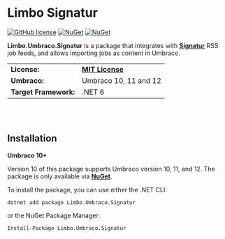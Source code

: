 ﻿# Limbo Signatur

[![GitHub license](https://img.shields.io/badge/license-MIT-blue.svg)](https://github.com/limbo-works/Limbo.Umbraco.Signatur/blob/v1/main/LICENSE.md)
[![NuGet](https://img.shields.io/nuget/vpre/Limbo.Umbraco.Signatur.svg)](https://www.nuget.org/packages/Limbo.Umbraco.Signatur)
[![NuGet](https://img.shields.io/nuget/dt/Limbo.Umbraco.Signatur.svg)](https://www.nuget.org/packages/Limbo.Umbraco.Signatur)
<!--[![Umbraco Marketplace](https://img.shields.io/badge/umbraco-marketplace-%233544B1)](https://marketplace.umbraco.com/package/limbo.umbraco.signatur)-->

**Limbo.Umbraco.Signatur** is a package that integrates with [**Signatur**](https://www.signatur.dk/) RSS job feeds, and allows importing jobs as content in Umbraco.

<table>
  <tr>
    <td><strong>License:</strong></td>
    <td><a href="https://github.com/limbo-works/Limbo.Umbraco.Signatur/blob/v10/main/LICENSE.md"><strong>MIT License</strong></a></td>
  </tr>
  <tr>
    <td><strong>Umbraco:</strong></td>
    <td>
      Umbraco 10, 11 and 12
    </td>
  </tr>
  <tr>
    <td><strong>Target Framework:</strong></td>
    <td>
      .NET 6
    </td>
  </tr>
</table>






<br /><br />

## Installation

**Umbraco 10+**  

Version 10 of this package supports Umbraco version 10, 11, and 12. The package is only available via [**NuGet**](https://www.nuget.org/packages/Limbo.Umbraco.Signatur).

To install the package, you can use either the .NET CLI:

```
dotnet add package Limbo.Umbraco.Signatur
```

or the NuGet Package Manager:

```
Install-Package Limbo.Umbraco.Signatur
```